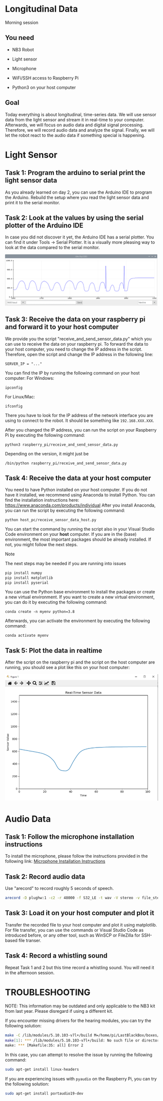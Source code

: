 Longitudinal Data
==============

Morning session

You need
--------

- NB3 Robot

- Light sensor

- Microphone

- WiFi/SSH access to Raspberry Pi

- Python3 on your host computer

Goal
----
Today everything is about longitudinal, time-series data. We will use sensor data from the light sensor and stream it 
in real-time to your computer. Afterwards, we will focus on audio data and digital signal processing. Therefore, we will
record audio data and analyze the signal. Finally, we will let the robot react to the audio data if something special is
happening.

# Light Sensor

Task 1: Program the arduino to serial print the light sensor data
---------------------------
As you already learned on day 2, you can use the Arduino IDE to program the Arduino. Rebuild the setup where you read
the light sensor data and print it to the serial monitor.


Task 2: Look at the values by using the serial plotter of the Arduino IDE
------------------------------------
In case you did not discover it yet, the Arduino IDE has a serial plotter. You can find it under Tools -> Serial Plotter.
It is a visually more pleasing way to look at the data compared to the serial monitor.

![Serial Plotter](./_resources/media/sensor_data_serial_plotter.png)


Task 3: Receive the data on your raspberry pi and forward it to your host computer
--------------------------------------
We provide you the script "receive_and_send_sensor_data.py" which you can use to receive the data on your raspberry pi.
To forward the data to your host computer, you need to change the IP address in the script. Therefore, open the script
and change the IP address in the following line:

    SERVER_IP = "..."

You can find the IP by running the following command on your host computer:
For Windows:

    ipconfig

For Linux/Mac:
    
    ifconfig

There you have to look for the IP address of the network interface you are using to connect to the robot. It should be
something like `192.168.XXX.XXX`.

After you changed the IP address, you can run the script on your Raspberry Pi by executing the following command:

    python3 raspberry_pi/receive_and_send_sensor_data.py

Depending on the version, it might just be

    /bin/python raspberry_pi/receive_and_send_sensor_data.py

Task 4: Receive the data at your host computer
-----------------------------------
You need to have Python installed on your host computer. If you do not have it installed, we recommend using
Anaconda to install Python. You can find the installation instructions here: https://www.anaconda.com/products/individual
After you install Anaconda, you can run the script by executing the following command:

    python host_pc/receive_sensor_data_host.py

You can start the command by running the script also in your Visual Studio Code environment on your **host** computer.
If you are in the  (base)  environment, the most important packages should be already installed. If not, you might follow the next steps.

>[!NOTE]
>The next steps may be needed if you are running into issues

    pip install numpy
    pip install matplotlib
    pip install pyserial

You can use the Python base environment to install the packages or create a new virtual environment. If you want to
create a new virtual environment, you can do it by executing the following command:

    conda create -n myenv python=3.8

Afterwards, you can activate the environment by executing the following command:
    
    conda activate myenv


Task 5: Plot the data in realtime
---------------------------------
After the script on the raspberry pi and the script on the host computer are running, you should see a plot like 
this on your host computer:

![Realtime Plot](./_resources/media/sensor_data_real_time.png)

# Audio Data
Task 1: Follow the microphone installation instructions
---------------------------------
To install the microphone, please follow the instructions provided in the following link: [Microphone Installation Instructions](https://github.com/NoBlackBoxes/LastBlackBox/tree/master/boxes/audio/i2s)

Task 2: Record audio data
---------------------------------
Use "arecord" to record roughly 5 seconds of speech. 

```bash
arecord -D plughw:1 -c2 -r 48000 -f S32_LE -t wav -V stereo -v file_stereo.wav
```

Task 3: Load it on your host computer and plot it
---------------------------------
Transfer the recorded file to your host computer and plot it using matplotlib. For file transfer, you can use the commands or Visual Studio Code as introduced before, or any other tool, such as WinSCP or FileZilla for SSH-based file transer. 


Task 4: Record a whistling sound
---------------------------------
Repeat Task 1 and 2 but this time record a whistling sound. You will need it in the afternoon session.



TROUBLESHOOTING
===============

NOTE: This information may be outdated and only applicable to the NB3 kit from last year. Please disregard if using a different kit.

If you encounter missing drivers for the hearing modules, you can try the following solution:

```bash
make -C /lib/modules/5.10.103-v7l+/build M=/home/pi/LastBlackBox/boxes/hearing/i2s/driver modules
make[1]: *** /lib/modules/5.10.103-v7l+/build: No such file or directory.  Stop.
make: *** [Makefile:35: all] Error 2
```

In this case, you can attempt to resolve the issue by running the following command:

```bash
sudo apt-get install linux-headers
```

If you are experiencing issues with `pyaudio` on the Raspberry Pi, you can try the following solution:

```bash
sudo apt-get install portaudio19-dev
```
